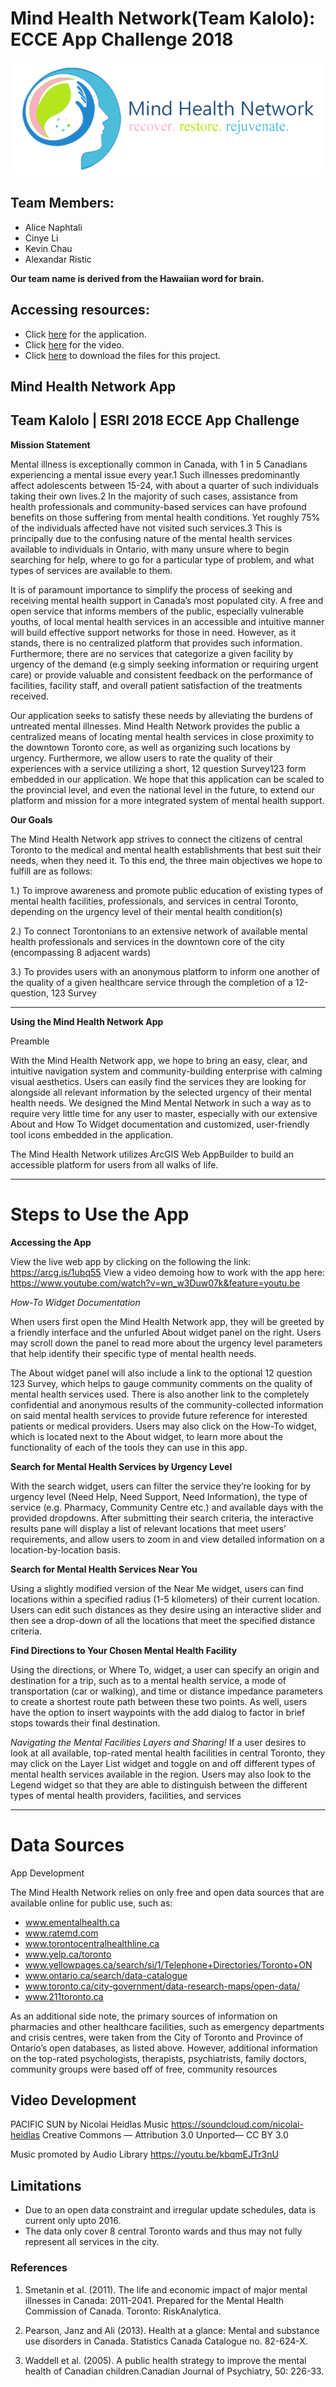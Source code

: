 # Mind Health Network(Team Kalolo): ECCE App Challenge 2018

![Mental Health Logo](brandinglogo.png)

**Team Members**: 
---
* Alice Naphtali 
* Cinye Li
* Kevin Chau
* Alexandar Ristic

**Our team name is derived from the Hawaiian word for brain.**

## Accessing resources:
* Click [here](https://mcmaster.maps.arcgis.com/apps/webappviewer/index.html?id=bed0783fe480486eb928bfa6f2ed9366) for the application.
* Click [here](https://www.youtube.com/watch?v=wn_w3Duw07k&feature=youtu.be) for the video.
* Click [here](https://drive.google.com/drive/folders/1Rc_ykU-xArIh4TP_mc1Rl8S7Vb9oLP69) to download the files for this project.

## Mind Health Network App
## Team Kalolo | ESRI 2018 ECCE App Challenge

**Mission Statement**

Mental illness is exceptionally common in Canada, with 1 in 5 Canadians experiencing a mental issue every year.1 Such illnesses predominantly affect adolescents between 15-24, with about a quarter of such individuals taking their own lives.2 In the majority of such cases, assistance from health professionals and community-based services can have profound benefits on those suffering from mental health conditions. Yet roughly 75% of the individuals affected have not visited such services.3 This is principally due to the confusing nature of the mental health services available to individuals in Ontario, with many unsure where to begin searching for help, where to go for a particular type of problem, and what types of services are available to them. 

It is of paramount importance to simplify the process of seeking and receiving mental health support in Canada’s most populated city. A free and open service that informs members of the public, especially vulnerable youths, of local mental health services in an accessible and intuitive manner will build effective support networks for those in need. However, as it stands, there is no centralized platform that provides such information. Furthermore, there are no services that categorize a given facility by urgency of the demand (e.g simply seeking information or requiring urgent care) or provide valuable and consistent feedback on the performance of facilities, facility staff, and overall patient satisfaction of the treatments received.

Our application seeks to satisfy these needs by alleviating the burdens of untreated mental illnesses. Mind Health Network provides the public a centralized means of locating mental health services in close proximity to the downtown Toronto core, as well as organizing such locations by urgency. Furthermore, we allow users to  rate the quality of their experiences with a service utilizing a short, 12 question Survey123 form embedded in our application. We hope that this application can be scaled to the provincial level, and even the national level in the future, to extend our platform and mission for a more integrated system of mental health support.

**Our Goals**

The Mind Health Network app strives to connect the citizens of central Toronto to the medical and mental health establishments that best suit their needs, when they need it. To this end, the three main objectives we hope to fulfill are as follows:
 
1.) To improve awareness and promote public education of existing types of mental health facilities, professionals, and services in central Toronto, depending on the urgency level of their mental health condition(s)
 
2.) To connect Torontonians to an extensive network of available mental health professionals and services in the downtown core of the city (encompassing 8 adjacent wards)
 
3.) To provides users with an anonymous platform to inform one another of the quality of a given healthcare service through the completion of a 12-question, 123 Survey

---
**Using the Mind Health Network App**

Preamble

With the Mind Health Network app, we hope to bring an easy, clear, and intuitive navigation system and community-building enterprise with calming visual aesthetics. Users can easily find the services they are looking for alongside all relevant information by the selected urgency of their mental health needs. We designed the Mind Mental Network in such a way as to require very little time for any user to master, especially with our extensive About and How To Widget documentation and customized, user-friendly tool icons embedded in the application. 

The Mind Health Network utilizes ArcGIS Web AppBuilder to build an accessible platform for users from all walks of life.

---
# Steps to Use the App

**Accessing the App**

View the live web app by clicking on the following the link: https://arcg.is/1ubq55 
View a video demoing how to work with the app here: https://www.youtube.com/watch?v=wn_w3Duw07k&feature=youtu.be

*How-To Widget Documentation*

When users first open the Mind Health Network app, they will be greeted by a friendly interface and the unfurled About widget panel on the right. Users may scroll down the panel to read more about the urgency level parameters that help identify their specific type of mental health needs. 

The About widget panel will also include a link to the optional 12 question 123 Survey, which helps to gauge community comments on the quality of mental health services used. There is also another link to the completely confidential and anonymous results of the community-collected information on said mental health services to provide future reference for interested patients or medical providers. Users may also click on the How-To widget, which is located next to the About widget, to learn more about the functionality of each of the tools they can use in this app.

**Search for Mental Health Services by Urgency Level**

With the search widget, users can filter the service they’re looking for by urgency level (Need Help, Need Support, Need Information), the type of service (e.g. Pharmacy, Community Centre etc.) and available days with the provided dropdowns. After submitting their search criteria, the interactive results pane will display a list of relevant locations that meet users’ requirements, and allow users to zoom in and view detailed information on a location-by-location basis.

**Search for Mental Health Services Near You**

Using a slightly modified version of the Near Me widget, users can find locations within a specified radius (1-5 kilometers) of their current location. Users can edit such distances as they desire using an interactive slider and then see a drop-down of all the locations that meet the specified distance criteria.

**Find Directions to Your Chosen Mental Health Facility**

Using the directions, or Where To, widget, a user can specify an origin and destination for a trip, such as to a mental health service, a mode of transportation (car or walking), and time or distance impedance parameters to create a shortest route path between these two points. As well, users have the option to insert waypoints with the add dialog to factor in brief stops towards their final destination. 

*Navigating the Mental Facilities Layers and Sharing!*
If a user desires to look at all available, top-rated mental health facilities in central Toronto, they may click on the Layer List widget and toggle on and off different types of mental health services available in the region. Users may also look to the Legend widget so that they are able to distinguish between the different types of mental health providers, facilities, and services

---
# Data Sources

App Development

The Mind Health Network relies on only free and open data sources that are available online for public use, such as:

* www.ementalhealth.ca
* www.ratemd.com
* www.torontocentralhealthline.ca
* www.yelp.ca/toronto
* www.yellowpages.ca/search/si/1/Telephone+Directories/Toronto+ON
* www.ontario.ca/search/data-catalogue
* www.toronto.ca/city-government/data-research-maps/open-data/
* www.211toronto.ca

As an additional side note, the primary sources of information on pharmacies and other healthcare facilities, such as emergency departments and crisis centres, were taken from the City of Toronto and Province of Ontario’s open databases, as listed above. However, additional information on the top-rated psychologists, therapists, psychiatrists, family doctors, community groups were based off of free, community resources 


## Video Development

PACIFIC SUN by Nicolai Heidlas Music https://soundcloud.com/nicolai-heidlas Creative Commons — Attribution 3.0 Unported— CC BY 3.0 

Music promoted by Audio Library https://youtu.be/kbqmEJTr3nU


## Limitations

* Due to an open data constraint and irregular update schedules, data is current only upto 2016.
* The data only cover 8 central Toronto wards and thus may not fully represent all services in the city.

### References

1.  Smetanin et al. (2011). The life and economic impact of major mental illnesses in Canada: 2011-2041. Prepared for the Mental Health Commission of Canada. Toronto: RiskAnalytica.

1.  Pearson, Janz and Ali (2013). Health at a glance: Mental and substance use disorders in Canada. Statistics Canada Catalogue no. 82-624-X.

1.  Waddell et al. (2005). A public health strategy to improve the mental health of Canadian children.Canadian Journal of Psychiatry, 50: 226-33.

